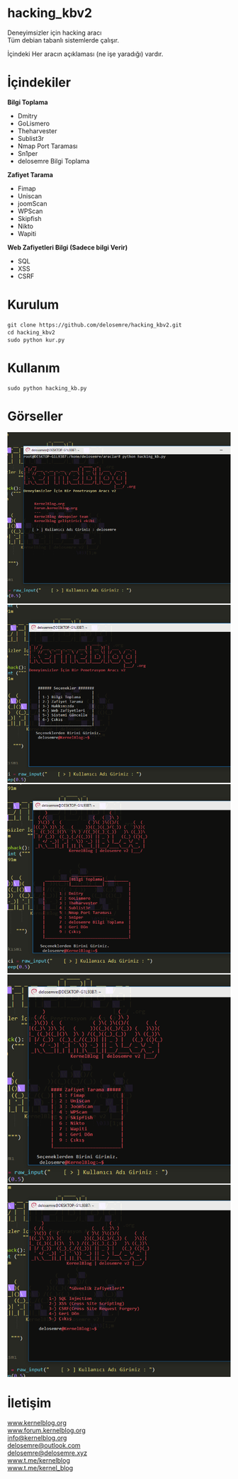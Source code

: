 # hacking_kbv2
Deneyimsizler için hacking aracı <br>
Tüm debian tabanlı sistemlerde çalışır.

İçindeki Her aracın açıklaması (ne işe yaradığı) vardır.

# İçindekiler
 **Bilgi Toplama**
  * Dmitry
  * GoLismero
  * Theharvester
  * Sublist3r
  * Nmap Port Taraması
  * Sn1per
  * delosemre Bilgi Toplama
  
 **Zafiyet Tarama**
  * Fimap
  * Uniscan
  * joomScan
  * WPScan
  * Skipfish
  * Nikto
  * Wapiti
  
 **Web Zafiyetleri Bilgi (Sadece bilgi Verir)**
  * SQL
  * XSS
  * CSRF
  
# Kurulum
`git clone https://github.com/delosemre/hacking_kbv2.git` <br>
`cd hacking_kbv2` <br>
`sudo python kur.py` <br>
# Kullanım
`sudo python hacking_kb.py`
  
# Görseller
![](https://raw.githubusercontent.com/delosemre/resimler/master/hacking_kbv2%20resimler/kullan%C4%B1c%C4%B1giri%C5%9F.PNG)
![](https://raw.githubusercontent.com/delosemre/resimler/master/hacking_kbv2%20resimler/anamenu.PNG)
![](https://raw.githubusercontent.com/delosemre/resimler/master/hacking_kbv2%20resimler/bilgitoplama.PNG)
![](https://raw.githubusercontent.com/delosemre/resimler/master/hacking_kbv2%20resimler/zafiyet%20tarama.PNG)
![](https://raw.githubusercontent.com/delosemre/resimler/master/hacking_kbv2%20resimler/nedir.PNG)
  
  # İletişim
www.kernelblog.org  <br>
www.forum.kernelblog.org  <br>
info@kernelblog.org  <br>
delosemre@outlook.com  <br>
delosemre@delosemre.xyz  <br>
www.t.me/kernelblog  <br>
www.t.me/kernel_blog  <br>
